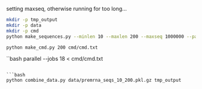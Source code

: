 

setting maxseq, otherwise running for too long...

```bash
mkdir -p tmp_output
mkdir -p data
mkdir -p cmd
python make_sequences.py --minlen 10 --maxlen 200 --maxseq 1000000 --parts 200 --out tmp_output/data
```

```bash
python make_cmd.py 200 cmd/cmd.txt
```

``bash
parallel --jobs 18 < cmd/cmd.txt
```

```bash
python combine_data.py data/premrna_seqs_10_200.pkl.gz tmp_output
```

